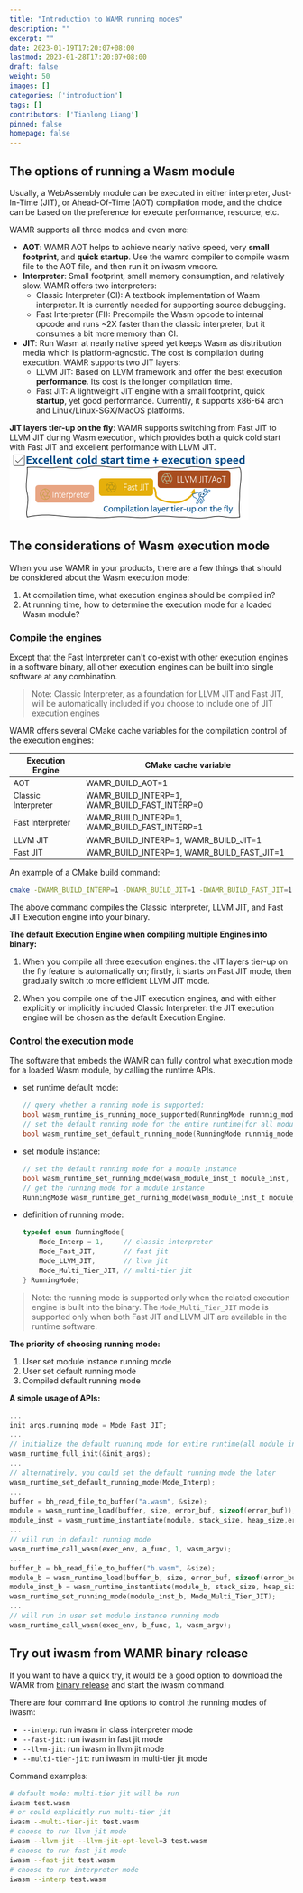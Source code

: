 ```yaml
---
title: "Introduction to WAMR running modes"
description: ""
excerpt: ""
date: 2023-01-19T17:20:07+08:00
lastmod: 2023-01-28T17:20:07+08:00
draft: false
weight: 50
images: []
categories: ['introduction']
tags: []
contributors: ['Tianlong Liang']
pinned: false
homepage: false
---
```



## The options of running a Wasm module
Usually, a WebAssembly module can be executed in either interpreter, Just-In-Time (JIT), or Ahead-Of-Time (AOT) compilation mode, and the choice can be based on the preference for execute performance, resource, etc.   

WAMR supports all three modes and even more:
- **AOT**:  WAMR AOT helps to achieve nearly native speed, very **small footprint**, and **quick startup**. Use the wamrc compiler to compile wasm file to the AOT file, and then run it on iwasm vmcore.
- **Interpreter**: Small footprint, small memory consumption, and relatively slow. WAMR offers two interpreters:
  - Classic Interpreter (CI): A textbook implementation of Wasm interpreter. It is currently needed for supporting source debugging.
  - Fast Interpreter (FI): Precompile the Wasm opcode to internal opcode and runs ~2X faster than the classic interpreter, but it consumes a bit more memory than CI.
- **JIT**: Run Wasm at nearly native speed yet keeps Wasm as distribution media which is platform-agnostic. The cost is compilation during execution. WAMR supports two JIT layers:
  - LLVM JIT: Based on LLVM framework and offer the best execution **performance**. Its cost is the longer compilation time.
  - Fast JIT: A lightweight JIT engine with a small footprint, quick **startup**, yet good performance. Currently, it supports x86-64 arch and Linux/Linux-SGX/MacOS platforms. 

**JIT layers tier-up on the fly**: WAMR supports switching from Fast JIT to LLVM JIT during Wasm execution, which provides both a quick cold start with Fast JIT and excellent performance with LLVM JIT.  
   ![](wamr_jit_tier_up.png)


## The considerations of Wasm execution mode 

When you use WAMR in your products, there are a few things that should be considered about the Wasm execution mode: 
1. At compilation time, what execution engines should be compiled in?
2. At running time, how to determine the execution mode for a loaded Wasm module?

### Compile the engines

Except that the Fast Interpreter can't co-exist with other execution engines in a software binary, all other execution engines can be built into single software at any combination.

> Note: Classic Interpreter, as a foundation for LLVM JIT and Fast JIT, will be automatically included if you choose to include one of JIT execution engines

WAMR offers several CMake cache variables for the compilation control of the execution engines:

| Execution Engine        | CMake cache variable |
|     -----------     |     -----------      |
|  AOT                | WAMR_BUILD_AOT=1 |
|  Classic Interpreter | WAMR_BUILD_INTERP=1, WAMR_BUILD_FAST_INTERP=0|
|  Fast Interpreter | WAMR_BUILD_INTERP=1, WAMR_BUILD_FAST_INTERP=1  |
|  LLVM JIT         | WAMR_BUILD_INTERP=1, WAMR_BUILD_JIT=1 |
|  Fast JIT    | WAMR_BUILD_INTERP=1, WAMR_BUILD_FAST_JIT=1 |

An example of a CMake build command:
  ```sh
  cmake -DWAMR_BUILD_INTERP=1 -DWAMR_BUILD_JIT=1 -DWAMR_BUILD_FAST_JIT=1 -B build
  ```
  The above command compiles the Classic Interpreter, LLVM JIT, and Fast JIT Execution engine into your binary.

**The default Execution Engine when compiling multiple Engines into binary:**  

1. When you compile all three execution engines: the JIT layers tier-up on the fly feature is automatically on; firstly, it starts on Fast JIT mode, then gradually switch to more efficient LLVM JIT mode.

2. When you compile one of the JIT execution engines, and with either explicitly or implicitly included Classic Interpreter: the JIT execution engine will be chosen as the default Execution Engine.

### Control the execution mode 

The software that embeds the WAMR can fully control what execution mode for a loaded Wasm module, by calling the runtime APIs. 
- set runtime default mode:
    ```C
    // query whether a running mode is supported:
    bool wasm_runtime_is_running_mode_supported(RunningMode runnnig_mode);
    // set the default running mode for the entire runtime(for all module instances):
    bool wasm_runtime_set_default_running_mode(RunningMode runnnig_mode);
    ```
- set module instance:
    ```C
    // set the default running mode for a module instance
    bool wasm_runtime_set_running_mode(wasm_module_inst_t module_inst, RunningMode running_mode);
    // get the running mode for a module instance
    RunningMode wasm_runtime_get_running_mode(wasm_module_inst_t module_inst);
    ```

- definition of running mode:
    ```C
    typedef enum RunningMode{
        Mode_Interp = 1,     // classic interpreter
        Mode_Fast_JIT,       // fast jit
        Mode_LLVM_JIT,       // llvm jit
        Mode_Multi_Tier_JIT, // multi-tier jit
    } RunningMode;
    ```  
> Note: the running mode is supported only when the related execution engine is built into the binary. The `Mode_Multi_Tier_JIT` mode is supported only when both Fast JIT and LLVM JIT are available in the runtime software.

**The priority of choosing running mode:**  
1. User set module instance running mode
2. User set default running mode
3. Compiled default running mode

**A simple usage of APIs:**

```C
...
init_args.running_mode = Mode_Fast_JIT;
...
// initialize the default running mode for entire runtime(all module instance)
wasm_runtime_full_init(&init_args);
...
// alternatively, you could set the default running mode the later
wasm_runtime_set_default_running_mode(Mode_Interp);
...
buffer = bh_read_file_to_buffer("a.wasm", &size);
module = wasm_runtime_load(buffer, size, error_buf, sizeof(error_buf));
module_inst = wasm_runtime_instantiate(module, stack_size, heap_size,error_buf, sizeof(error_buf));
...
// will run in default running mode
wasm_runtime_call_wasm(exec_env, a_func, 1, wasm_argv);
...
buffer_b = bh_read_file_to_buffer("b.wasm", &size);
module_b = wasm_runtime_load(buffer_b, size, error_buf, sizeof(error_buf));
module_inst_b = wasm_runtime_instantiate(module_b, stack_size, heap_size,error_buf, sizeof(error_buf));
wasm_runtime_set_running_mode(module_inst_b, Mode_Multi_Tier_JIT);
...
// will run in user set module instance running mode
wasm_runtime_call_wasm(exec_env, b_func, 1, wasm_argv);
```

## Try out iwasm from WAMR binary release

If you want to have a quick try, it would be a good option to download the WAMR from [binary release](https://github.com/bytecodealliance/wasm-micro-runtime/releases) and start the iwasm command.

There are four command line options to control the running modes of iwasm:
- `--interp`: run iwasm in class interpreter mode
- `--fast-jit`: run iwasm in  fast jit mode
- `--llvm-jit`: run iwasm in llvm jit mode
- `--multi-tier-jit`: run iwasm in multi-tier jit mode

Command examples:  
```sh
# default mode: multi-tier jit will be run
iwasm test.wasm
# or could explicitly run multi-tier jit
iwasm --multi-tier-jit test.wasm
# choose to run llvm jit mode
iwasm --llvm-jit --llvm-jit-opt-level=3 test.wasm
# choose to run fast jit mode
iwasm --fast-jit test.wasm
# choose to run interpreter mode
iwasm --interp test.wasm
```
